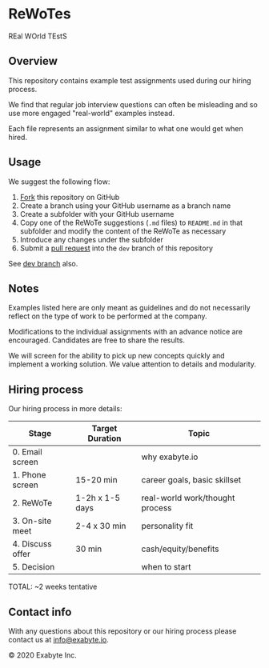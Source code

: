 # ReWoTes

REal WOrld TEstS

## Overview

This repository contains example test assignments used during our hiring process.

We find that regular job interview questions can often be misleading and so use more engaged "real-world" examples instead.

Each file represents an assignment similar to what one would get when hired.

## Usage

We suggest the following flow:

1. [Fork](https://docs.github.com/en/free-pro-team@latest/github/getting-started-with-github/fork-a-repo) this repository on GitHub
2. Create a branch using your GitHub username as a branch name
3. Create a subfolder with your GitHub username
4. Copy one of the ReWoTe suggestions (`.md` files) to `README.md` in that subfolder and modify the content of the ReWoTe as necessary
5. Introduce any changes under the subfolder
6. Submit a [pull request](https://docs.github.com/en/free-pro-team@latest/github/collaborating-with-issues-and-pull-requests/creating-a-pull-request-from-a-fork) into the `dev` branch of this repository

See [dev branch](/exabyte-io/rewotes/tree/dev) also.

## Notes

Examples listed here are only meant as guidelines and do not necessarily reflect on the type of work to be performed at the company.

Modifications to the individual assignments with an advance notice are encouraged. Candidates are free to share the results.

We will screen for the ability to pick up new concepts quickly and implement a working solution. We value attention to details and modularity.

## Hiring process

Our hiring process in more details:

| Stage             | Target Duration   | Topic                          |
| ----------------- | ----------------- | ------------------------------ |
| 0. Email screen   |                   | why exabyte.io                 |
| 1. Phone screen   | 15-20 min         | career goals, basic skillset   |
| 2. ReWoTe         | 1-2h x 1-5 days   | real-world work/thought process|
| 3. On-site meet   | 2-4 x 30 min      | personality fit                |
| 4. Discuss offer  | 30 min            | cash/equity/benefits           |
| 5. Decision       |                   | when to start                  |

TOTAL: ~2 weeks tentative


## Contact info

With any questions about this repository or our hiring process please contact us at info@exabyte.io.

© 2020 Exabyte Inc.
